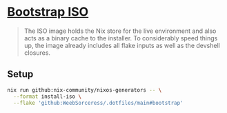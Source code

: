 # [Bootstrap ISO][Bootstrap ISO]

> The ISO image holds the Nix store for the live environment and also acts as a binary cache to the installer. To considerably speed things up, the image already includes all flake inputs as well as the devshell closures.

## Setup

```sh
nix run github:nix-community/nixos-generators -- \
  --format install-iso \
  --flake 'github:WeebSorceress/.dotfiles/main#bootstrap'
```

[Bootstrap ISO]: https://digga.divnix.com/start/iso.html
